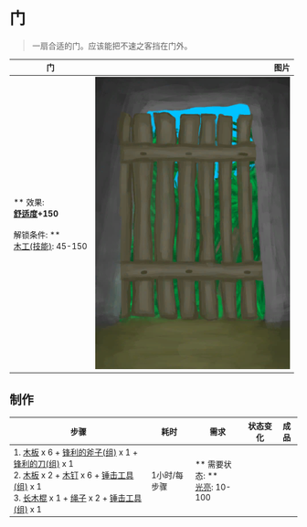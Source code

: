 # 门  
> 一扇合适的门。应该能把不速之客挡在门外。  
  
  门  |   图片   
 ----  |  ----:   
 ** 效果: **<br>[舒适度](Comfort.md)+150<br><br>** 解锁条件: **<br>[木工(技能)](Skill_Woodworking.md): 45-150  |  ![](Sprite/Door.png)   
  
## 制作  
步骤  |  耗时  |  需求  |  状态变化  |  成品  
----  |  ----  |  ----  |  ----  |  ----  
1. [木板](Plank.md) x 6 + [锋利的斧子(组)](GpTag_AxeAdv.md) x 1 + [锋利的刀(组)](GpTag_CutterAdv.md) x 1<br>2. [木板](Plank.md) x 2 + [木钉](Treenail.md) x 6 + [锤击工具(组)](GpTag_Hammer.md) x 1<br>3. [长木棍](StickLong.md) x 1 + [绳子](Rope.md) x 2 + [锤击工具(组)](GpTag_Hammer.md) x 1  |  1小时/每步骤  |  ** 需要状态: **<br>[光亮](Light.md): 10-100  |    |    
